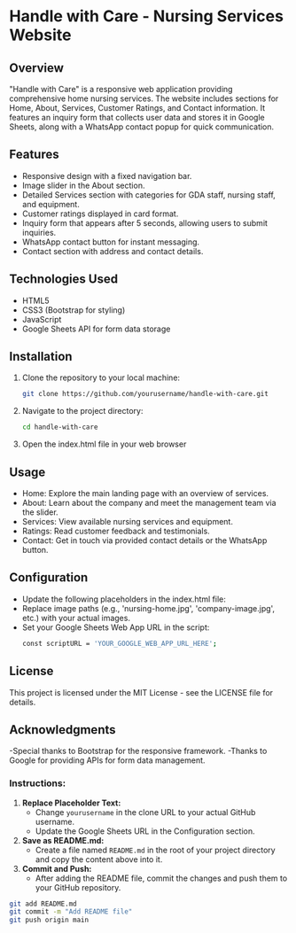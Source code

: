# Handle with Care - Nursing Services Website

## Overview
"Handle with Care" is a responsive web application providing comprehensive home nursing services. The website includes sections for Home, About, Services, Customer Ratings, and Contact information. It features an inquiry form that collects user data and stores it in Google Sheets, along with a WhatsApp contact popup for quick communication.

## Features
- Responsive design with a fixed navigation bar.
- Image slider in the About section.
- Detailed Services section with categories for GDA staff, nursing staff, and equipment.
- Customer ratings displayed in card format.
- Inquiry form that appears after 5 seconds, allowing users to submit inquiries.
- WhatsApp contact button for instant messaging.
- Contact section with address and contact details.

## Technologies Used
- HTML5
- CSS3 (Bootstrap for styling)
- JavaScript
- Google Sheets API for form data storage

## Installation

1. Clone the repository to your local machine:
   ```bash
   git clone https://github.com/yourusername/handle-with-care.git
   
2. Navigate to the project directory:
   ```bash
   cd handle-with-care

3. Open the index.html file in your web browser

## Usage
- Home: Explore the main landing page with an overview of services.
- About: Learn about the company and meet the management team via the slider.
- Services: View available nursing services and equipment.
- Ratings: Read customer feedback and testimonials.
- Contact: Get in touch via provided contact details or the WhatsApp button.

## Configuration
- Update the following placeholders in the index.html file:
- Replace image paths (e.g., 'nursing-home.jpg', 'company-image.jpg', etc.) with your actual images.
- Set your Google Sheets Web App URL in the script:
  ```bash
  const scriptURL = 'YOUR_GOOGLE_WEB_APP_URL_HERE';

## License
This project is licensed under the MIT License - see the LICENSE file for details.

## Acknowledgments
-Special thanks to Bootstrap for the responsive framework.
-Thanks to Google for providing APIs for form data management.


### Instructions:
1. **Replace Placeholder Text:**
   - Change `yourusername` in the clone URL to your actual GitHub username.
   - Update the Google Sheets URL in the Configuration section.
2. **Save as README.md:**
   - Create a file named `README.md` in the root of your project directory and copy the content above into it.
3. **Commit and Push:**
   - After adding the README file, commit the changes and push them to your GitHub repository.

```bash
git add README.md
git commit -m "Add README file"
git push origin main




